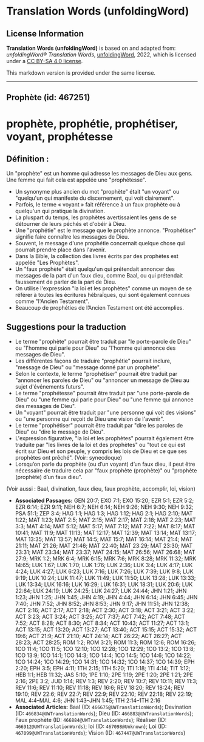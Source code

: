# Translation Words (unfoldingWord)

## License Information

**Translation Words (unfoldingWord)** is based on and adapted from: _unfoldingWord® Translation Words_, [unfoldingWord](https://unfoldingword.org/utw), 2022, which is licensed under a [CC BY-SA 4.0 license](https://creativecommons.org/licenses/by-sa/4.0/legalcode.en).

This markdown version is provided under the same license.



--------------------------------

## Prophète (id: 467251)

prophète, prophétie, prophétiser, voyant, prophétesse
=====================================================

Définition :
------------

Un "prophète" est un homme qui adresse les messages de Dieu aux gens. Une femme qui fait cela est appelée une "prophétesse".

* Un synonyme plus ancien du mot "prophète" était "un voyant" ou "quelqu'un qui manifeste du discernement, qui voit clairement".
* Parfois, le terme « voyant » fait référence à un faux prophète ou à quelqu'un qui pratique la divination.
* La pluspart du temps, les prophètes avertissaient les gens de se détourner de leurs péchés et d'obéir à Dieu.
* Une "prophétie" est le message que le prophète annonce. "Prophétiser" signifie faire connaître les messages de Dieu.
* Souvent, le message d'une prophétie concernait quelque chose qui pourrait prendre place dans l'avenir.
* Dans la Bible, la collection des livres écrits par des prophètes est appelée "Les Prophètes".
* Un "faux prophète" était quelqu'un qui prétendait annoncer des messages de la part d'un faux dieu, comme Baal, ou qui prétendait faussement de parler de la part de Dieu.
* On utilise l'expression "la loi et les prophètes" comme un moyen de se référer à toutes les écritures hébraïques, qui sont également connues comme "l'Ancien Testament".
* Beaucoup de prophéties de l’Ancien Testament ont été accomplies.

Suggestions pour la traduction
------------------------------

* Le terme "prophète" pourrait être traduit par "le porte\-parole de Dieu" ou "l'homme qui parle pour Dieu" ou "l'homme qui annonce des messages de Dieu".
* Les différentes façons de traduire "prophétie" pourrait inclure, "message de Dieu" ou "message donné par un prophète".
* Selon le contexte, le terme "prophétiser" pourrait être traduit par "annoncer les paroles de Dieu" ou "annoncer un message de Dieu au sujet d'événements futurs".
* Le terme "prophétesse" pourrait être traduit par "une porte\-parole de Dieu" ou "une femme qui parle pour Dieu" ou "une femme qui annonce des messages de Dieu".
* Un "voyant" pourrait être traduit par "une personne qui voit des visions" ou "une personne qui reçoit de Dieu une vision de l'avenir".
* Le terme "prophétiser" pourrait être traduit par "dire les paroles de Dieu" ou "dire le message de Dieu".
* L'expression figurative, "la loi et les prophètes" pourrait également être traduite par "les livres de la loi et des prophètes" ou "tout ce qui est écrit sur Dieu et son peuple, y compris les lois de Dieu et ce que ses prophètes ont prêché". (Voir: synecdoque)
* Lorsqu’on parle du prophète (ou d’un voyant) d’un faux dieu, il peut être nécessaire de traduire cela par "faux prophète (prophète)" ou "prophète (prophète) d’un faux dieu".

(Voir aussi : Baal, divination, faux dieu, faux prophète, accomplir, loi, vision)

* **Associated Passages:** GEN 20:7; EXO 7:1; EXO 15:20; EZR 5:1; EZR 5:2; EZR 6:14; EZR 9:11; NEH 6:7; NEH 6:14; NEH 9:26; NEH 9:30; NEH 9:32; PSA 51:1; ZEP 3:4; HAG 1:1; HAG 1:3; HAG 1:12; HAG 2:1; HAG 2:10; MAT 1:22; MAT 1:23; MAT 2:5; MAT 2:15; MAT 2:17; MAT 2:18; MAT 2:23; MAT 3:3; MAT 4:14; MAT 5:12; MAT 5:17; MAT 7:12; MAT 7:22; MAT 8:17; MAT 10:41; MAT 11:9; MAT 11:13; MAT 12:17; MAT 12:39; MAT 13:14; MAT 13:17; MAT 13:35; MAT 13:57; MAT 14:5; MAT 15:7; MAT 16:14; MAT 21:4; MAT 21:11; MAT 21:26; MAT 21:46; MAT 22:40; MAT 23:29; MAT 23:30; MAT 23:31; MAT 23:34; MAT 23:37; MAT 24:15; MAT 26:56; MAT 26:68; MAT 27:9; MRK 1:2; MRK 6:4; MRK 6:15; MRK 7:6; MRK 8:28; MRK 11:32; MRK 14:65; LUK 1:67; LUK 1:70; LUK 1:76; LUK 2:36; LUK 3:4; LUK 4:17; LUK 4:24; LUK 4:27; LUK 6:23; LUK 7:16; LUK 7:26; LUK 7:39; LUK 9:8; LUK 9:19; LUK 10:24; LUK 11:47; LUK 11:49; LUK 11:50; LUK 13:28; LUK 13:33; LUK 13:34; LUK 16:16; LUK 16:29; LUK 16:31; LUK 18:31; LUK 20:6; LUK 22:64; LUK 24:19; LUK 24:25; LUK 24:27; LUK 24:44; JHN 1:21; JHN 1:23; JHN 1:25; JHN 1:45; JHN 4:19; JHN 4:44; JHN 6:14; JHN 6:45; JHN 7:40; JHN 7:52; JHN 8:52; JHN 8:53; JHN 9:17; JHN 11:51; JHN 12:38; ACT 2:16; ACT 2:17; ACT 2:18; ACT 2:30; ACT 3:18; ACT 3:21; ACT 3:22; ACT 3:23; ACT 3:24; ACT 3:25; ACT 7:37; ACT 7:42; ACT 7:48; ACT 7:52; ACT 8:28; ACT 8:30; ACT 8:34; ACT 10:43; ACT 11:27; ACT 13:1; ACT 13:15; ACT 13:20; ACT 13:27; ACT 13:40; ACT 15:15; ACT 15:32; ACT 19:6; ACT 21:9; ACT 21:10; ACT 24:14; ACT 26:22; ACT 26:27; ACT 28:23; ACT 28:25; ROM 1:2; ROM 3:21; ROM 11:3; ROM 12:6; ROM 16:26; 1CO 11:4; 1CO 11:5; 1CO 12:10; 1CO 12:28; 1CO 12:29; 1CO 13:2; 1CO 13:8; 1CO 13:9; 1CO 14:1; 1CO 14:3; 1CO 14:4; 1CO 14:5; 1CO 14:6; 1CO 14:22; 1CO 14:24; 1CO 14:29; 1CO 14:31; 1CO 14:32; 1CO 14:37; 1CO 14:39; EPH 2:20; EPH 3:5; EPH 4:11; 1TH 2:15; 1TH 5:20; 1TI 1:18; 1TI 4:14; TIT 1:12; HEB 1:1; HEB 11:32; JAS 5:10; 1PE 1:10; 2PE 1:19; 2PE 1:20; 2PE 1:21; 2PE 2:16; 2PE 3:2; JUD 1:14; REV 1:3; REV 2:20; REV 10:7; REV 10:11; REV 11:3; REV 11:6; REV 11:10; REV 11:18; REV 16:6; REV 18:20; REV 18:24; REV 19:10; REV 22:6; REV 22:7; REV 22:9; REV 22:10; REV 22:18; REV 22:19; MAL 4:4–MAL 4:6; JHN 1:43–JHN 1:45; 1TH 2:14–1TH 2:16
* **Associated Articles:** Baal (ID: `466675@UWTranslationWords`); Devination  (ID: `466834@UWTranslationWords`); Dieu (ID: `466883@UWTranslationWords`); Faux prophète (ID: `466884@UWTranslationWords`); Réaliser (ID: `466912@UWTranslationWords`); loi (ID: `467098@Unknown`); Loi (ID: `467099@UWTranslationWords`); Vision (ID: `467447@UWTranslationWords`)

